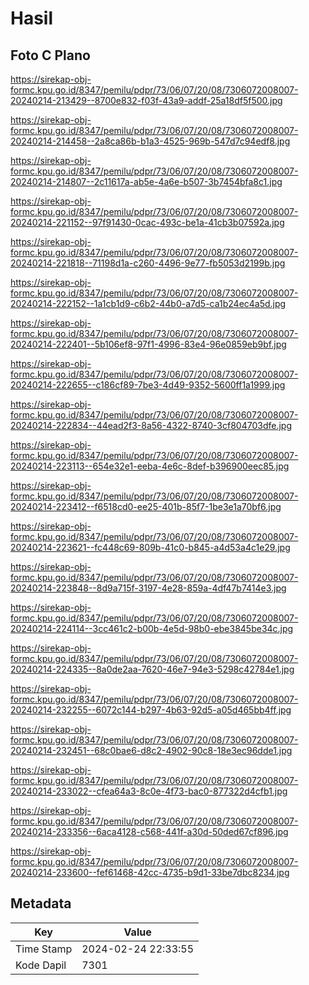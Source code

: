 # Hasil

## Foto C Plano

https://sirekap-obj-formc.kpu.go.id/8347/pemilu/pdpr/73/06/07/20/08/7306072008007-20240214-213429--8700e832-f03f-43a9-addf-25a18df5f500.jpg

https://sirekap-obj-formc.kpu.go.id/8347/pemilu/pdpr/73/06/07/20/08/7306072008007-20240214-214458--2a8ca86b-b1a3-4525-969b-547d7c94edf8.jpg

https://sirekap-obj-formc.kpu.go.id/8347/pemilu/pdpr/73/06/07/20/08/7306072008007-20240214-214807--2c11617a-ab5e-4a6e-b507-3b7454bfa8c1.jpg

https://sirekap-obj-formc.kpu.go.id/8347/pemilu/pdpr/73/06/07/20/08/7306072008007-20240214-221152--97f91430-0cac-493c-be1a-41cb3b07592a.jpg

https://sirekap-obj-formc.kpu.go.id/8347/pemilu/pdpr/73/06/07/20/08/7306072008007-20240214-221818--71198d1a-c260-4496-9e77-fb5053d2199b.jpg

https://sirekap-obj-formc.kpu.go.id/8347/pemilu/pdpr/73/06/07/20/08/7306072008007-20240214-222152--1a1cb1d9-c6b2-44b0-a7d5-ca1b24ec4a5d.jpg

https://sirekap-obj-formc.kpu.go.id/8347/pemilu/pdpr/73/06/07/20/08/7306072008007-20240214-222401--5b106ef8-97f1-4996-83e4-96e0859eb9bf.jpg

https://sirekap-obj-formc.kpu.go.id/8347/pemilu/pdpr/73/06/07/20/08/7306072008007-20240214-222655--c186cf89-7be3-4d49-9352-5600ff1a1999.jpg

https://sirekap-obj-formc.kpu.go.id/8347/pemilu/pdpr/73/06/07/20/08/7306072008007-20240214-222834--44ead2f3-8a56-4322-8740-3cf804703dfe.jpg

https://sirekap-obj-formc.kpu.go.id/8347/pemilu/pdpr/73/06/07/20/08/7306072008007-20240214-223113--654e32e1-eeba-4e6c-8def-b396900eec85.jpg

https://sirekap-obj-formc.kpu.go.id/8347/pemilu/pdpr/73/06/07/20/08/7306072008007-20240214-223412--f6518cd0-ee25-401b-85f7-1be3e1a70bf6.jpg

https://sirekap-obj-formc.kpu.go.id/8347/pemilu/pdpr/73/06/07/20/08/7306072008007-20240214-223621--fc448c69-809b-41c0-b845-a4d53a4c1e29.jpg

https://sirekap-obj-formc.kpu.go.id/8347/pemilu/pdpr/73/06/07/20/08/7306072008007-20240214-223848--8d9a715f-3197-4e28-859a-4df47b7414e3.jpg

https://sirekap-obj-formc.kpu.go.id/8347/pemilu/pdpr/73/06/07/20/08/7306072008007-20240214-224114--3cc461c2-b00b-4e5d-98b0-ebe3845be34c.jpg

https://sirekap-obj-formc.kpu.go.id/8347/pemilu/pdpr/73/06/07/20/08/7306072008007-20240214-224335--8a0de2aa-7620-46e7-94e3-5298c42784e1.jpg

https://sirekap-obj-formc.kpu.go.id/8347/pemilu/pdpr/73/06/07/20/08/7306072008007-20240214-232255--6072c144-b297-4b63-92d5-a05d465bb4ff.jpg

https://sirekap-obj-formc.kpu.go.id/8347/pemilu/pdpr/73/06/07/20/08/7306072008007-20240214-232451--68c0bae6-d8c2-4902-90c8-18e3ec96dde1.jpg

https://sirekap-obj-formc.kpu.go.id/8347/pemilu/pdpr/73/06/07/20/08/7306072008007-20240214-233022--cfea64a3-8c0e-4f73-bac0-877322d4cfb1.jpg

https://sirekap-obj-formc.kpu.go.id/8347/pemilu/pdpr/73/06/07/20/08/7306072008007-20240214-233356--6aca4128-c568-441f-a30d-50ded67cf896.jpg

https://sirekap-obj-formc.kpu.go.id/8347/pemilu/pdpr/73/06/07/20/08/7306072008007-20240214-233600--fef61468-42cc-4735-b9d1-33be7dbc8234.jpg


## Metadata

| Key        | Value               |
| ---------- | ------------------- |
| Time Stamp | 2024-02-24 22:33:55 |
| Kode Dapil | 7301                |



